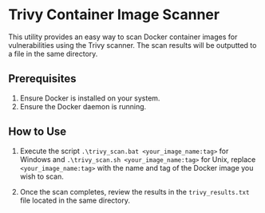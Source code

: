 # Trivy Container Image Scanner

This utility provides an easy way to scan Docker container images for vulnerabilities using the Trivy  scanner. The scan results will be outputted to a file in the same directory.

## Prerequisites

1. Ensure Docker is installed on your system.
2. Ensure the Docker daemon is running.

## How to Use

1. Execute the script `.\trivy_scan.bat <your_image_name:tag>` for Windows and `.\trivy_scan.sh <your_image_name:tag>` for Unix, replace `<your_image_name:tag>` with the name and tag of the Docker image you wish to scan. 

2. Once the scan completes, review the results in the `trivy_results.txt` file located in the same directory.


